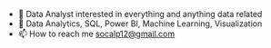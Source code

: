 - 👋 Data Analyst interested in everything and anything data related
- 🌱 Data Analytics, SQL, Power BI, Machine Learning, Visualization
- 📫 How to reach me socalp12@gmail.com



<!---
SoCal12Jessi/SoCal12Jessi is a ✨ special ✨ repository because its `README.md` (this file) appears on your GitHub profile.
You can click the Preview link to take a look at your changes.
--->
